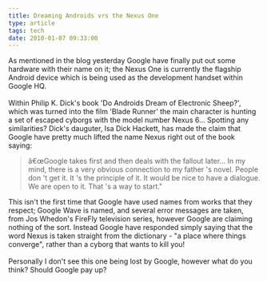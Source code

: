```yaml
---
title: Dreaming Androids vrs the Nexus One
type: article
tags: tech
date: 2010-01-07 09:33:00
---
```


As mentioned in the blog yesterday Google have finally put out some hardware with their name on it; the Nexus One is currently the flagship Android device which is being used as the development handset within Google HQ.<br /><br />Within Philip K. Dick's book 'Do Androids Dream of Electronic Sheep?', which was turned into the film 'Blade Runner' the main character is hunting a set of escaped cyborgs with the model number Nexus 6... Spotting any similarities? Dick's dauguter, Isa Dick Hackett, has made the claim that Google have pretty much lifted the name Nexus right out of the book saying:<br /><blockquote>â€œGoogle takes first and then deals with the fallout later... In my mind, there is a very obvious connection to my father 's novel. People don 't get it. It 's the principle of it. It would be nice to have a dialogue. We are open to it. That 's a way to start."<br /></blockquote>This isn't the first time that Google have used names from works that they respect; Google Wave is named, and several error messages are taken, from Jos Whedon's FireFly television series, however Google are claiming nothing of the sort. Instead Google have responded simply saying that the word Nexus is taken straight from the dictionary - "a place where things converge", rather than a cyborg that wants to kill you!<br /><br />Personally I don't see this one being lost by Google, however what do you think? Should Google pay up?
